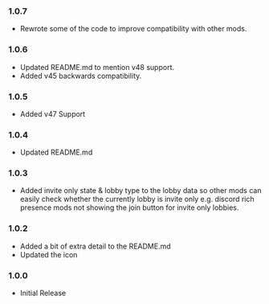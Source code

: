 ### 1.0.7

- Rewrote some of the code to improve compatibility with other mods.

### 1.0.6

- Updated README.md to mention v48 support.
- Added v45 backwards compatibility.

### 1.0.5

- Added v47 Support

### 1.0.4

- Updated README.md

### 1.0.3

- Added invite only state & lobby type to the lobby data so other mods can easily check whether the currently lobby is invite only e.g. discord rich presence mods not showing the join button for invite only lobbies.

### 1.0.2

- Added a bit of extra detail to the README.md
- Updated the icon

### 1.0.0

- Initial Release
